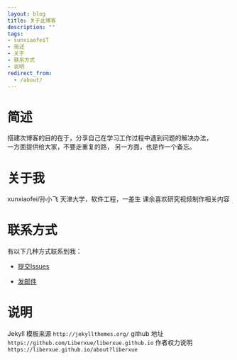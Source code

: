 ```yaml
---
layout: blog
title: 关于此博客
description: ""
tags: 
- sunxiaofeiT
- 简述
- 关于
- 联系方式
- 说明
redirect_from:
  - /about/
---
```


# 简述
  搭建次博客的目的在于，分享自己在学习工作过程中遇到问题的解决办法，  
  一方面提供给大家，不要走重复的路，
  另一方面，也是作一个备忘。

# 关于我
  xunxiaofei/孙小飞
  天津大学，软件工程，一差生
  课余喜欢研究视频制作相关内容
 
# 联系方式
 
  有以下几种方式联系到我：

* [提交Issues](https://github.com/sunxiaofeiT)
 
* [发邮件](e-mail:wobushixiaofei@gmail.com)

# 说明

Jekyll 模板来源 `http://jekyllthemes.org/`
github 地址 `https://github.com/Liberxue/liberxue.github.io`
作者权力说明 `https://liberxue.github.io/about?liberxue`
